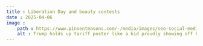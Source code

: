 ```yaml
---
title : Liberation Day and beauty contests
date : 2025-04-06
image :
    path : https://www.pinsentmasons.com/-/media/images/seo-social-media/editorial-use-only/uncategorised/trump-and-reciprocal-tariffs-board_digital---seosocialeditorial-image.jpg?h=630&w=1200&rev=6dc4d2243b654f65ab57c7d250c1de8d&hash=E73CBCF4AB7C623456C13FBACB6F696F
    alt : Trump holds up tariff poster like a kid proudly showing off his piece-of-shit grade school project.
---
```



